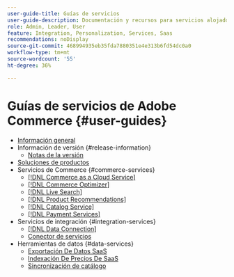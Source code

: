 ```yaml
---
user-guide-title: Guías de servicios
user-guide-description: Documentación y recursos para servicios alojados que proporcionan funcionalidades ampliadas a Adobe Commerce y Magento Open Source.
role: Admin, Leader, User
feature: Integration, Personalization, Services, Saas
recommendations: noDisplay
source-git-commit: 468994935eb35fda7880351e4e313b6fd54dc0a0
workflow-type: tm+mt
source-wordcount: '55'
ht-degree: 36%

---
```


# Guías de servicios de Adobe Commerce {#user-guides}

- [Información general](home.md)
- Información de versión {#release-information}
   - [Notas de la versión](/help/landing/release-notes-all.md)
- [Soluciones de productos](product-solutions.md)
- Servicios de Commerce {#commerce-services}
   - [[!DNL Commerce as a Cloud Service]](https://experienceleague.adobe.com/en/docs/commerce/cloud-service/overview)
   - [[!DNL Commerce Optimizer]](https://experienceleague.adobe.com/en/docs/commerce/optimizer/overview)
   - [[!DNL Live Search]](https://experienceleague.adobe.com/docs/commerce/live-search/overview.html)
   - [[!DNL Product Recommendations]](https://experienceleague.adobe.com/docs/commerce/product-recommendations/guide-overview.html)
   - [[!DNL Catalog Service]](https://experienceleague.adobe.com/docs/commerce/catalog-service/guide-overview.html)
   - [[!DNL Payment Services]](https://experienceleague.adobe.com/docs/commerce/payment-services/guide-overview.html)
- Servicios de integración {#integration-services}
   - [[!DNL Data Connection]](https://experienceleague.adobe.com/docs/commerce/data-connection/overview.html)
   - [Conector de servicios](/help/landing/saas.md)
- Herramientas de datos {#data-services}
   - [Exportación De Datos SaaS](https://experienceleague.adobe.com/docs/commerce/saas-data-export/overview.html)
   - [Indexación De Precios De SaaS](https://experienceleague.adobe.com/docs/commerce/price-indexer/price-indexing.html)
   - [Sincronización de catálogo](/help/landing/catalog-sync.md)
